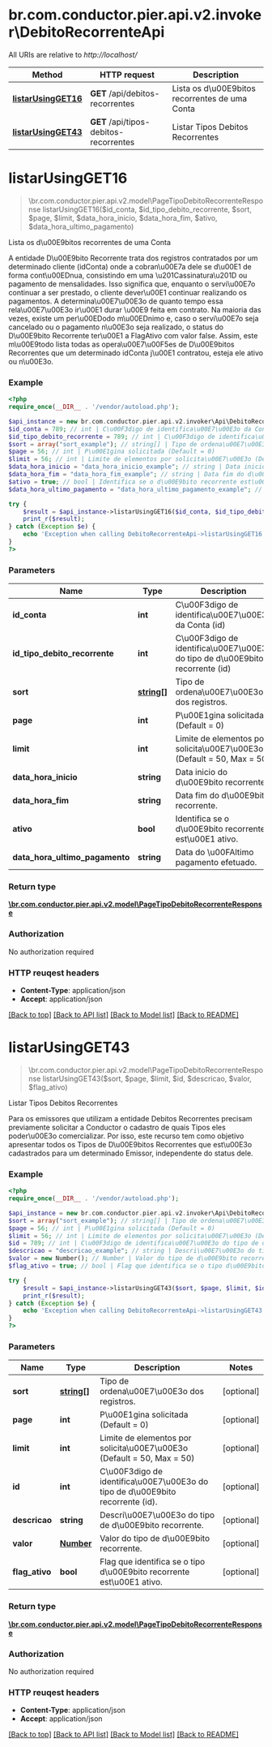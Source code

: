 # br.com.conductor.pier.api.v2.invoker\DebitoRecorrenteApi

All URIs are relative to *http://localhost/*

Method | HTTP request | Description
------------- | ------------- | -------------
[**listarUsingGET16**](DebitoRecorrenteApi.md#listarUsingGET16) | **GET** /api/debitos-recorrentes | Lista os d\u00E9bitos recorrentes de uma Conta
[**listarUsingGET43**](DebitoRecorrenteApi.md#listarUsingGET43) | **GET** /api/tipos-debitos-recorrentes | Listar Tipos Debitos Recorrentes


# **listarUsingGET16**
> \br.com.conductor.pier.api.v2.model\PageTipoDebitoRecorrenteResponse listarUsingGET16($id_conta, $id_tipo_debito_recorrente, $sort, $page, $limit, $data_hora_inicio, $data_hora_fim, $ativo, $data_hora_ultimo_pagamento)

Lista os d\u00E9bitos recorrentes de uma Conta

A entidade D\u00E9bito Recorrente trata dos registros contratados por um determinado cliente (idConta) onde a cobran\u00E7a dele se d\u00E1 de forma cont\u00EDnua, consistindo em uma \u201Cassinatura\u201D ou pagamento de mensalidades. Isso significa que, enquanto o servi\u00E7o continuar a ser prestado, o cliente dever\u00E1 continuar realizando os pagamentos. A determina\u00E7\u00E3o de quanto tempo essa rela\u00E7\u00E3o ir\u00E1 durar \u00E9 feita em contrato. Na maioria das vezes, existe um per\u00EDodo m\u00EDnimo e, caso o servi\u00E7o seja cancelado ou o pagamento n\u00E3o seja realizado, o status do D\u00E9bito Recorrente ter\u00E1 a FlagAtivo com valor false. Assim, este m\u00E9todo lista todas as opera\u00E7\u00F5es de D\u00E9bitos Recorrentes que um determinado idConta j\u00E1 contratou, esteja ele ativo ou n\u00E3o.

### Example 
```php
<?php
require_once(__DIR__ . '/vendor/autoload.php');

$api_instance = new br.com.conductor.pier.api.v2.invoker\Api\DebitoRecorrenteApi();
$id_conta = 789; // int | C\u00F3digo de identifica\u00E7\u00E3o da Conta (id)
$id_tipo_debito_recorrente = 789; // int | C\u00F3digo de identifica\u00E7\u00E3o do tipo de d\u00E9bito recorrente (id)
$sort = array("sort_example"); // string[] | Tipo de ordena\u00E7\u00E3o dos registros.
$page = 56; // int | P\u00E1gina solicitada (Default = 0)
$limit = 56; // int | Limite de elementos por solicita\u00E7\u00E3o (Default = 50, Max = 50)
$data_hora_inicio = "data_hora_inicio_example"; // string | Data inicio do d\u00E9bito recorrente.
$data_hora_fim = "data_hora_fim_example"; // string | Data fim do d\u00E9bito recorrente.
$ativo = true; // bool | Identifica se o d\u00E9bito recorrente est\u00E1 ativo.
$data_hora_ultimo_pagamento = "data_hora_ultimo_pagamento_example"; // string | Data do \u00FAltimo pagamento efetuado.

try { 
    $result = $api_instance->listarUsingGET16($id_conta, $id_tipo_debito_recorrente, $sort, $page, $limit, $data_hora_inicio, $data_hora_fim, $ativo, $data_hora_ultimo_pagamento);
    print_r($result);
} catch (Exception $e) {
    echo 'Exception when calling DebitoRecorrenteApi->listarUsingGET16: ', $e->getMessage(), "\n";
}
?>
```

### Parameters

Name | Type | Description  | Notes
------------- | ------------- | ------------- | -------------
 **id_conta** | **int**| C\u00F3digo de identifica\u00E7\u00E3o da Conta (id) | 
 **id_tipo_debito_recorrente** | **int**| C\u00F3digo de identifica\u00E7\u00E3o do tipo de d\u00E9bito recorrente (id) | [optional] 
 **sort** | [**string[]**](string.md)| Tipo de ordena\u00E7\u00E3o dos registros. | [optional] 
 **page** | **int**| P\u00E1gina solicitada (Default = 0) | [optional] 
 **limit** | **int**| Limite de elementos por solicita\u00E7\u00E3o (Default = 50, Max = 50) | [optional] 
 **data_hora_inicio** | **string**| Data inicio do d\u00E9bito recorrente. | [optional] 
 **data_hora_fim** | **string**| Data fim do d\u00E9bito recorrente. | [optional] 
 **ativo** | **bool**| Identifica se o d\u00E9bito recorrente est\u00E1 ativo. | [optional] 
 **data_hora_ultimo_pagamento** | **string**| Data do \u00FAltimo pagamento efetuado. | [optional] 

### Return type

[**\br.com.conductor.pier.api.v2.model\PageTipoDebitoRecorrenteResponse**](PageTipoDebitoRecorrenteResponse.md)

### Authorization

No authorization required

### HTTP reuqest headers

 - **Content-Type**: application/json
 - **Accept**: application/json

[[Back to top]](#) [[Back to API list]](../README.md#documentation-for-api-endpoints) [[Back to Model list]](../README.md#documentation-for-models) [[Back to README]](../README.md)

# **listarUsingGET43**
> \br.com.conductor.pier.api.v2.model\PageTipoDebitoRecorrenteResponse listarUsingGET43($sort, $page, $limit, $id, $descricao, $valor, $flag_ativo)

Listar Tipos Debitos Recorrentes

Para os emissores que utilizam a entidade Debitos Recorrentes precisam previamente solicitar a Conductor o cadastro de quais Tipos eles poder\u00E3o comercializar. Por isso, este recurso tem como objetivo apresentar todos os Tipos de D\u00E9bitos Recorrentes que est\u00E3o cadastrados para um determinado Emissor, independente do status dele.

### Example 
```php
<?php
require_once(__DIR__ . '/vendor/autoload.php');

$api_instance = new br.com.conductor.pier.api.v2.invoker\Api\DebitoRecorrenteApi();
$sort = array("sort_example"); // string[] | Tipo de ordena\u00E7\u00E3o dos registros.
$page = 56; // int | P\u00E1gina solicitada (Default = 0)
$limit = 56; // int | Limite de elementos por solicita\u00E7\u00E3o (Default = 50, Max = 50)
$id = 789; // int | C\u00F3digo de identifica\u00E7\u00E3o do tipo de d\u00E9bito recorrente (id).
$descricao = "descricao_example"; // string | Descri\u00E7\u00E3o do tipo de d\u00E9bito recorrente.
$valor = new Number(); // Number | Valor do tipo de d\u00E9bito recorrente.
$flag_ativo = true; // bool | Flag que identifica se o tipo d\u00E9bito recorrente est\u00E1 ativo.

try { 
    $result = $api_instance->listarUsingGET43($sort, $page, $limit, $id, $descricao, $valor, $flag_ativo);
    print_r($result);
} catch (Exception $e) {
    echo 'Exception when calling DebitoRecorrenteApi->listarUsingGET43: ', $e->getMessage(), "\n";
}
?>
```

### Parameters

Name | Type | Description  | Notes
------------- | ------------- | ------------- | -------------
 **sort** | [**string[]**](string.md)| Tipo de ordena\u00E7\u00E3o dos registros. | [optional] 
 **page** | **int**| P\u00E1gina solicitada (Default = 0) | [optional] 
 **limit** | **int**| Limite de elementos por solicita\u00E7\u00E3o (Default = 50, Max = 50) | [optional] 
 **id** | **int**| C\u00F3digo de identifica\u00E7\u00E3o do tipo de d\u00E9bito recorrente (id). | [optional] 
 **descricao** | **string**| Descri\u00E7\u00E3o do tipo de d\u00E9bito recorrente. | [optional] 
 **valor** | [**Number**](.md)| Valor do tipo de d\u00E9bito recorrente. | [optional] 
 **flag_ativo** | **bool**| Flag que identifica se o tipo d\u00E9bito recorrente est\u00E1 ativo. | [optional] 

### Return type

[**\br.com.conductor.pier.api.v2.model\PageTipoDebitoRecorrenteResponse**](PageTipoDebitoRecorrenteResponse.md)

### Authorization

No authorization required

### HTTP reuqest headers

 - **Content-Type**: application/json
 - **Accept**: application/json

[[Back to top]](#) [[Back to API list]](../README.md#documentation-for-api-endpoints) [[Back to Model list]](../README.md#documentation-for-models) [[Back to README]](../README.md)

